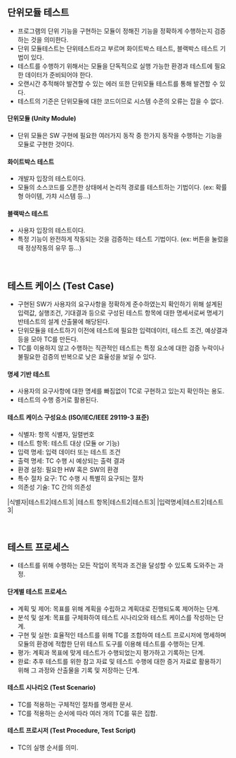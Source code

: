 ## 단위모듈 테스트
- 프로그램의 단위 기능을 구현하는 모듈이 정해진 기능을 정확하게 수행하는지 검증하는 것을 의미한다.
- 단위 모듈테스트는 단위테스트라고 부르며 화이트박스 테스트, 블랙박스 테스트 기법이 있다.
- 테스트를 수행하기 위해서는 모듈을 단독적으로 실행 가능한 환경과 테스트에 필요한 데이터가 준비되어야 한다.
- 오랜시간 추적해야 발견할 수 있는 에러 또한 단위모듈 테스트를 통해 발견할 수 있다.
- 테스트의 기준은 단위모듈에 대한 코드이므로 시스템 수준의 오류는 잡을 수 없다.

#### 단위모듈 (Unity Module)
- 단위 모듈은 SW 구현에 필요한 여러가지 동작 중 한가지 동작을 수행하는 기능을 모듈로 구현한 것이다.

#### 화이트박스 테스트
- 개발자 입장의 테스트이다.
- 모듈의 소스코드를 오픈한 상태에서 논리적 경로를 테스트하는 기법이다. (ex: 확률형 아이템, 가챠 시스템 등...)

#### 블랙박스 테스트
- 사용자 입장의 테스트이다.
- 특정 기능이 완전하게 작동되는 것을 검증하는 테스트 기법이다. (ex: 버튼을 눌렀을 때 정상작동의 유무 등...)

<br>

## 테스트 케이스 (Test Case)
- 구현된 SW가 사용자의 요구사항을 정확하게 준수하였는지 확인하기 위해 설계된 입력값, 실행조건, 기대결과 등으로 구성된 테스트 항목에 대한 명세서로써 명세기반테스트의 설계 산출물에 해당된다.
- 단위모듈을 테스트하기 이전에 테스트에 필요한 입력데이터, 테스트 조건, 예상결과 등을 모아 TC를 만든다.
- TC를 이용하지 않고 수행하는 직관적인 테스트는 특정 요소에 대한 검증 누락이나 불필요한 검증의 반복으로 낮은 효율성을 보일 수 있다.

#### 명세 기반 테스트
- 사용자의 요구사항에 대한 명세를 빠짐없이 TC로 구현하고 있는지 확인하는 용도.
- 테스트의 수행 증거로 활용된다.

#### 테스트 케이스 구성요소 (ISO/IEC/IEEE 29119-3 표준)
- 식별자: 항목 식별자, 일렬번호
- 테스트 항목: 테스트 대상 (모듈 or 기능)
- 입력 명세: 입력 데이터 또는 테스트 조건
- 출력 명세: TC 수행 시 예상되는 출력 결과
- 환경 설정: 필요한 HW 혹은 SW의 환경
- 특수 절차 요구: TC 수행 시 특별히 요구되는 절차
- 의존성 기술: TC 간의 의존성

|식별자|테스트2|테스트3|
|테스트 항목|테스트2|테스트3|
|입력명세|테스트2|테스트3|

<br>

## 테스트 프로세스
- 테스트를 위해 수행하는 모든 작업이 목적과 조건을 달성할 수 있도록 도와주는 과정.

#### 단계별 테스트 프로세스
- 계획 및 제어: 목표를 위해 계획을 수립하고 계획대로 진행되도록 제어하는 단계.
- 분석 및 설계: 목표를 구체화하여 테스트 시나리오와 테스트 케이스를 작성하는 단계.
- 구현 및 실현: 효율적인 테스트를 위해 TC를 조합하여 테스트 프로시저에 명세하며 모듈의 환경에 적합한 단위 테스트 도구를 이용해 테스트를 수행하는 단계.
- 평가: 계획과 목표에 맞게 테스트가 수행되었는지 평가하고 기록하는 단계.
- 완료: 추후 테스트를 위한 참고 자료 및 테스트 수행에 대한 증거 자료로 활용하기 위해 그 과정와 산출물을 기록 및 저장하는 단계.

#### 테스트 시나리오 (Test Scenario)
- TC를 적용하는 구체적인 절차를 명세한 문서.
- TC를 적용하는 순서에 따라 여러 개의 TC를 묶은 집합.

#### 테스트 프로시저 (Test Procedure, Test Script)
- TC의 실행 순서를 의미.
